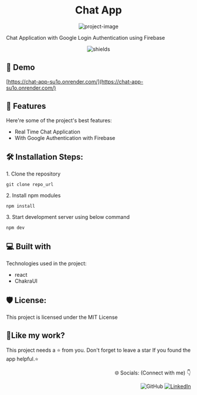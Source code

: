 <h1 align="center" id="title">Chat App</h1>

<p align="center"><img src="https://socialify.git.ci/DEPLOY-1109/chat-app/image?language=1&amp;name=1&amp;owner=1&amp;theme=Light" alt="project-image"></p>

<p id="description">Chat Application with Google Login Authentication using Firebase</p>

<p align="center"><img src="https://img.shields.io/badge/Google_Cloud-4285F4?style=for-the-badge&amp;logo=google-cloud&amp;logoColor=white" alt="shields"></p>

<h2>🚀 Demo</h2>

[https://chat-app-su1o.onrender.com/](https://chat-app-su1o.onrender.com/)

  
  
<h2>🧐 Features</h2>

Here're some of the project's best features:

*   Real Time Chat Application
*   With Google Authentication with Firebase

<h2>🛠️ Installation Steps:</h2>

<p>1. Clone the repository</p>

```
git clone repo_url
```

<p>2. Install npm modules</p>

```
npm install
```

<p>3. Start development server using below command</p>

```
npm dev
```

  
  
<h2>💻 Built with</h2>

Technologies used in the project:

*   react
*   ChakraUI

<h2>🛡️ License:</h2>

This project is licensed under the MIT License

<h2>💖Like my work?</h2>

This project needs a ⭐️ from you. Don't forget to leave a star If you found the app helpful.⭐️

<div align='right' > 
<p>🌐 Socials: (Connect with me) 👇 </p>

![GitHub](https://img.shields.io/badge/github-%23121011.svg?style=for-the-badge&logo=github&logoColor=white&style='') [![LinkedIn](https://img.shields.io/badge/LinkedIn-%230077B5.svg?logo=linkedin&logoColor=white)](https://linkedin.com/in/krayush1109)
</div>